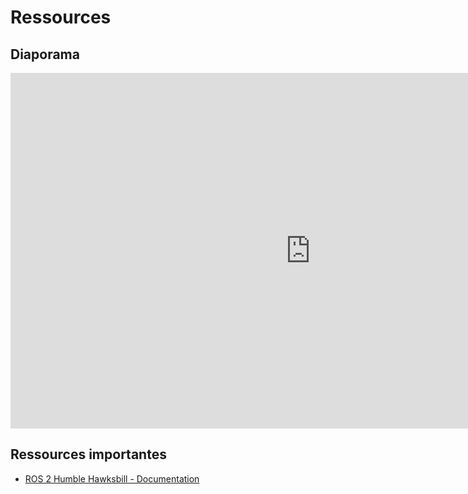 # Ressources

## Diaporama

<iframe src="https://docs.google.com/presentation/d/e/2PACX-1vSSoYwqM5ohF_HiH3w4UvgNovpV3fJmP0JIj6VZp37shDEkHJ_RoLr2pNeT_6Earxp9elp8pV5LceLo/embed?start=true&loop=true&delayms=60000" frameborder="0" width="960" height="569" allowfullscreen="true" mozallowfullscreen="true" webkitallowfullscreen="true"></iframe>

## Ressources importantes 

- [ROS 2 Humble Hawksbill - Documentation](https://docs.ros.org/en/humble/index.html)